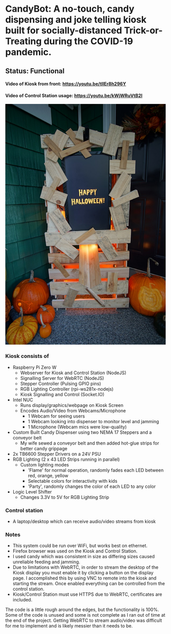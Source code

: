 # CandyBot: A no-touch, candy dispensing and joke telling kiosk built for socially-distanced Trick-or-Treating during the COVID-19 pandemic. 

## Status: Functional

#### Video of Kiosk from front: https://youtu.be/tlIEr8h296Y
#### Video of Control Station usage: https://youtu.be/kWjWRuVtB2I

![Image of CandyBot Front](https://github.com/wrcsubers/RasPi_CandyBot/blob/main/_Images/CandyBotCoverSmall.JPG)

### Kiosk consists of
* Raspberry Pi Zero W
  * Webserver for Kiosk and Control Station (NodeJS)
  * Signalling Server for WebRTC (NodeJS)
  * Stepper Controller (Pulsing GPIO pins)
  * RGB Lighting Controller (rpi-ws281x-nodejs)
  * Kiosk Signalling and Control (Socket.IO)
* Intel NUC
  * Runs display/graphics/webpage on Kiosk Screen
  * Encodes Audio/Video from Webcams/Microphone
    * 1 Webcam for seeing users
    * 1 Webcam looking into dispenser to monitor level and jamming
    * 1 Microphone (Webcam mics were low-quality)
* Custom Built Candy Dispenser using two NEMA 17 Steppers and a conveyor belt
  * My wife sewed a conveyor belt and then added hot-glue strips for better candy grippage
* 2x TB6600 Stepper Drivers on a 24V PSU
* RGB Lighting (2 x 43 LED Strips running in parallel)
  * Custom lighting modes
    * 'Flame' for normal operation, randomly fades each LED between red, orange, yellow
    * Selectable colors for interactivity with kids
    * 'Party', randomly changes the color of each LED to any color
* Logic Level Shifter
  * Changes 3.3V to 5V for RGB Lighting Strip


### Control station
* A laptop/desktop which can receive audio/video streams from kiosk


### Notes
* This system could be run over WiFi, but works best on ethernet.
* Firefox browser was used on the Kiosk and Control Station.
* I used candy which was consistent in size  as differing sizes caused unreliable feeding and jamming.
* Due to limitations with WebRTC, in order to stream the desktop of the Kiosk display you must enable it by clicking a button on the display page.  I accomplished this by using VNC to remote into the kiosk and starting the stream.  Once enabled everything can be controlled from the control station.
* Kiosk/Control Station must use HTTPS due to WebRTC, certificates are included.

The code is a little rough around the edges, but the functionality is 100%.  Some of the code is unused and some is not complete as I ran out of time at the end of the project.  Getting WebRTC to stream audio/video was difficult for me to implement and is likely messier than it needs to be.
